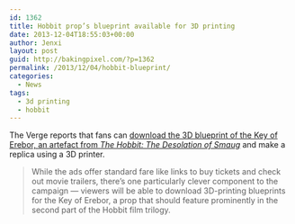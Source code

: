 ```yaml
---
id: 1362
title: Hobbit prop’s blueprint available for 3D printing
date: 2013-12-04T18:55:03+00:00
author: Jenxi
layout: post
guid: http://bakingpixel.com/?p=1362
permalink: /2013/12/04/hobbit-blueprint/
categories:
  - News
tags:
  - 3d printing
  - hobbit
---
```

The Verge reports that fans can [download the 3D blueprint of the Key of Erebor, an artefact from _The Hobbit: The Desolation of Smaug_](http://www.theverge.com/2013/12/3/5171406/new-hobbit-ad-campaign-lets-viewers-download-a-3d-blueprint) and make a replica using a 3D printer.

> While the ads offer standard fare like links to buy tickets and check out movie trailers, there&#8217;s one particularly clever component to the campaign — viewers will be able to download 3D-printing blueprints for the Key of Erebor, a prop that should feature prominently in the second part of the Hobbit film trilogy.